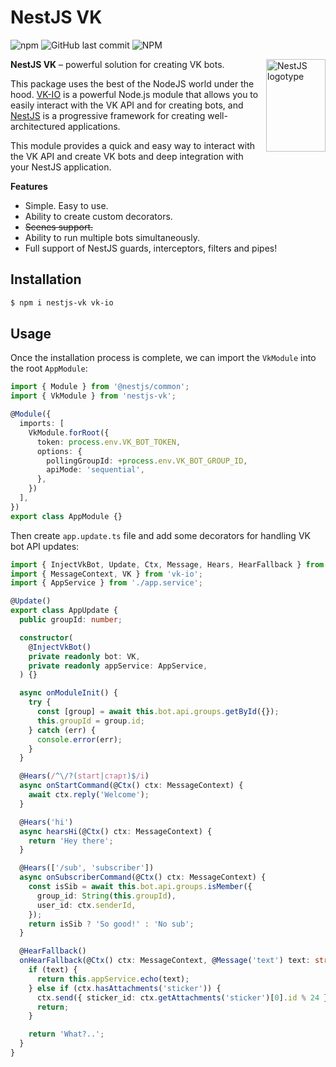 # NestJS VK
![npm](https://img.shields.io/npm/dm/nestjs-vk)
![GitHub last commit](https://img.shields.io/github/last-commit/xtcry/nestjs-vk)
![NPM](https://img.shields.io/npm/l/nestjs-vk)

<img src="https://nestjs.com/img/logo-small.svg" title="NestJS logotype" align="right" width="95" height="148">

**NestJS VK** – powerful solution for creating VK bots.

This package uses the best of the NodeJS world under the hood. [VK-IO](https://github.com/negezor/vk-io) is a powerful Node.js module that allows you to easily interact with the VK API and for creating bots, and [NestJS](https://github.com/nestjs) is a progressive framework for creating well-architectured applications.

This module provides a quick and easy way to interact with the VK API and create VK bots and deep integration with your NestJS application.

**Features**

- Simple. Easy to use.
- Ability to create custom decorators.
- ~~Scenes support.~~
- Ability to run multiple bots simultaneously.
- Full support of NestJS guards, interceptors, filters and pipes!

## Installation

```bash
$ npm i nestjs-vk vk-io
```

## Usage
Once the installation process is complete, we can import the `VkModule` into the root `AppModule`:
```typescript
import { Module } from '@nestjs/common';
import { VkModule } from 'nestjs-vk';

@Module({
  imports: [
    VkModule.forRoot({
      token: process.env.VK_BOT_TOKEN,
      options: {
        pollingGroupId: +process.env.VK_BOT_GROUP_ID,
        apiMode: 'sequential',
      },
    })
  ],
})
export class AppModule {}
```

Then create `app.update.ts` file and add some decorators for handling VK bot API updates:
```typescript
import { InjectVkBot, Update, Ctx, Message, Hears, HearFallback } from 'nestjs-vk';
import { MessageContext, VK } from 'vk-io';
import { AppService } from './app.service';

@Update()
export class AppUpdate {
  public groupId: number;

  constructor(
    @InjectVkBot()
    private readonly bot: VK,
    private readonly appService: AppService,
  ) {}

  async onModuleInit() {
    try {
      const [group] = await this.bot.api.groups.getById({});
      this.groupId = group.id;
    } catch (err) {
      console.error(err);
    }
  }

  @Hears(/^\/?(start|старт)$/i)
  async onStartCommand(@Ctx() ctx: MessageContext) {
    await ctx.reply('Welcome');
  }

  @Hears('hi')
  async hearsHi(@Ctx() ctx: MessageContext) {
    return 'Hey there';
  }

  @Hears(['/sub', 'subscriber'])
  async onSubscriberCommand(@Ctx() ctx: MessageContext) {
    const isSib = await this.bot.api.groups.isMember({
      group_id: String(this.groupId),
      user_id: ctx.senderId,
    });
    return isSib ? 'So good!' : 'No sub';
  }

  @HearFallback()
  onHearFallback(@Ctx() ctx: MessageContext, @Message('text') text: string) {
    if (text) {
      return this.appService.echo(text);
    } else if (ctx.hasAttachments('sticker')) {
      ctx.send({ sticker_id: ctx.getAttachments('sticker')[0].id % 24 });
      return;
    }

    return 'What?..';
  }
}
```
